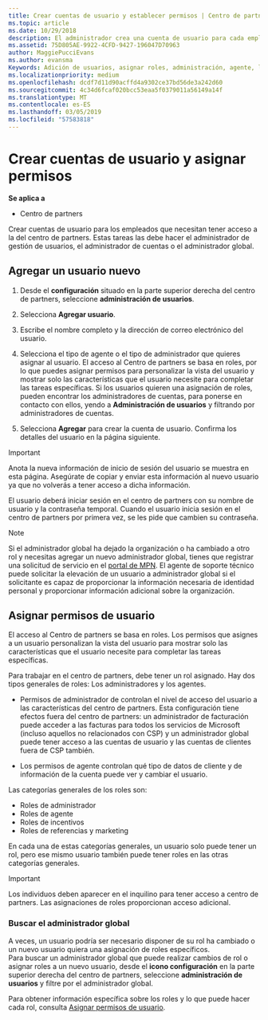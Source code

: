```yaml
---
title: Crear cuentas de usuario y establecer permisos | Centro de partners
ms.topic: article
ms.date: 10/29/2018
description: El administrador crea una cuenta de usuario para cada empleado del partner que necesite acceder al Centro de partners.
ms.assetid: 75D805AE-9922-4CFD-9427-196047D70963
author: MaggiePucciEvans
ms.author: evansma
Keywords: Adición de usuarios, asignar roles, administración, agente, los roles, permisos,
ms.localizationpriority: medium
ms.openlocfilehash: dcdf7d11d90acffd4a9302ce37bd56de3a242d60
ms.sourcegitcommit: 4c34d6fcaf020bcc53eaa5f0379011a56149a14f
ms.translationtype: MT
ms.contentlocale: es-ES
ms.lasthandoff: 03/05/2019
ms.locfileid: "57583818"
---
```

# <a name="create-user-accounts-and-assign-permissions"></a>Crear cuentas de usuario y asignar permisos

**Se aplica a**

-  Centro de partners

Crear cuentas de usuario para los empleados que necesitan tener acceso a la del centro de partners. Estas tareas las debe hacer el administrador de gestión de usuarios, el administrador de cuentas o el administrador global. 


## <a name="add-a-new-user"></a>Agregar un usuario nuevo

1. Desde el **configuración** situado en la parte superior derecha del centro de partners, seleccione **administración de usuarios**.

2.  Selecciona **Agregar usuario**.

3.  Escribe el nombre completo y la dirección de correo electrónico del usuario.

4.  Selecciona el tipo de agente o el tipo de administrador que quieres asignar al usuario. El acceso al Centro de partners se basa en roles, por lo que puedes asignar permisos para personalizar la vista del usuario y mostrar solo las características que el usuario necesite para completar las tareas específicas.  Si los usuarios quieren una asignación de roles, pueden encontrar los administradores de cuentas, para ponerse en contacto con ellos, yendo a **Administración de usuarios** y filtrando por administradores de cuentas.

5.  Selecciona **Agregar** para crear la cuenta de usuario. Confirma los detalles del usuario en la página siguiente.

> [!IMPORTANT]  
> Anota la nueva información de inicio de sesión del usuario se muestra en esta página. Asegúrate de copiar y enviar esta información al nuevo usuario ya que no volverás a tener acceso a dicha información. 

El usuario deberá iniciar sesión en el centro de partners con su nombre de usuario y la contraseña temporal. Cuando el usuario inicia sesión en el centro de partners por primera vez, se les pide que cambien su contraseña. 

> [!NOTE]  
>  Si el administrador global ha dejado la organización o ha cambiado a otro rol y necesitas agregar un nuevo administrador global, tienes que registrar una solicitud de servicio en el [portal de MPN](https://partner.microsoft.com/support). El agente de soporte técnico puede solicitar la elevación de un usuario a administrador global si el solicitante es capaz de proporcionar la información necesaria de identidad personal y proporcionar información adicional sobre la organización.

## <a name="assign-user-permissions"></a>Asignar permisos de usuario

El acceso al Centro de partners se basa en roles. Los permisos que asignes a un usuario personalizan la vista del usuario para mostrar solo las características que el usuario necesite para completar las tareas específicas. 

Para trabajar en el centro de partners, debe tener un rol asignado.  Hay dos tipos generales de roles: Los administradores y los agentes.

- Permisos de administrador de controlan el nivel de acceso del usuario a las características del centro de partners. Esta configuración tiene efectos fuera del centro de partners: un administrador de facturación puede acceder a las facturas para todos los servicios de Microsoft (incluso aquellos no relacionados con CSP) y un administrador global puede tener acceso a las cuentas de usuario y las cuentas de clientes fuera de CSP también.

- Los permisos de agente controlan qué tipo de datos de cliente y de información de la cuenta puede ver y cambiar el usuario.
    
Las categorías generales de los roles son: 
- Roles de administrador
- Roles de agente
- Roles de incentivos
- Roles de referencias y marketing


En cada una de estas categorías generales, un usuario solo puede tener un rol, pero ese mismo usuario también puede tener roles en las otras categorías generales. 

>[!Important]
>Los individuos deben aparecer en el inquilino para tener acceso a centro de partners. Las asignaciones de roles proporcionan acceso adicional.


### <a name="find-your-global-admin"></a>Buscar el administrador global

A veces, un usuario podría ser necesario disponer de su rol ha cambiado o un nuevo usuario quiera una asignación de roles específicos.  
Para buscar un administrador global que puede realizar cambios de rol o asignar roles a un nuevo usuario, desde el **icono configuración** en la parte superior derecha del centro de partners, seleccione **administración de usuarios** y filtre por el administrador global. 

Para obtener información específica sobre los roles y lo que puede hacer cada rol, consulta [Asignar permisos de usuario](permissions-overview.md).





